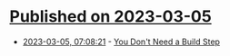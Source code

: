 # [Published on 2023-03-05](index.md)

* [2023-03-05, 07:08:21](https://lobste.rs/s/hny87h/you_don_t_need_build_step) - [You Don't Need a Build Step](https://deno.com/blog/you-dont-need-a-build-step)
